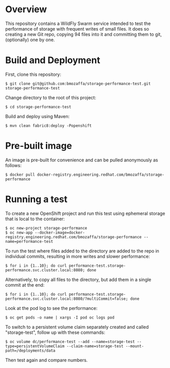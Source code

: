 # Overview
This repository contains a WildFly Swarm service intended to test the performance of storage with frequent writes of small files. It does so creating a new Git repo, copying 94 files into it and committing them to git, (optionally) one by one.

# Build and Deployment
First, clone this repository:

````
$ git clone git@github.com:bmozaffa/storage-performance-test.git storage-performance-test
````

Change directory to the root of this project:

````
$ cd storage-performance-test
````

Build and deploy using Maven:

````
$ mvn clean fabric8:deploy -Popenshift
````

# Pre-built image
An image is pre-built for convenience and can be pulled anonymously as follows:

````
$ docker pull docker-registry.engineering.redhat.com/bmozaffa/storage-performance
````

# Running a test
To create a new OpenShift project and run this test using ephemeral storage that is local to the container:

````
$ oc new-project storage-performance
$ oc new-app --docker-image=docker-registry.engineering.redhat.com/bmozaffa/storage-performance --name=performance-test
````

To run the test where files added to the directory are added to the repo in individual commits, resulting in more writes and slower performance:

````
$ for i in {1..10}; do curl performance-test.storage-performance.svc.cluster.local:8080; done
````

Alternatively, to copy all files to the directory, but add them in a single commit at the end:

````
$ for i in {1..10}; do curl performance-test.storage-performance.svc.cluster.local:8080/?multiCommit=false; done
````

Look at the pod log to see the performance:

````
$ oc get pods -o name | xargs -I pod oc logs pod
````

To switch to a persistent volume claim separately created and called "storage-test", follow up with these commands:

````
$ oc volume dc/performance-test --add --name=storage-test --type=persistentVolumeClaim --claim-name=storage-test --mount-path=/deployments/data
````

Then test again and compare numbers.
